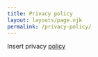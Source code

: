```yaml
---
title: Privacy policy
layout: layouts/page.njk
permalink: /privacy-policy/
---
```

Insert privacy [policy](yahoo.fr)